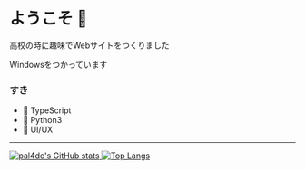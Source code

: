 # ようこそ 👋

高校の時に趣味でWebサイトをつくりました

Windowsをつかっています

### すき
- 🌃 TypeScript
- 🐍 Python3
- 📐 UI/UX

---

[![pal4de's GitHub stats](https://github-readme-stats.vercel.app/api?username=pal4de&count_private=true) ![Top Langs](https://github-readme-stats.vercel.app/api/top-langs/?username=pal4de&layout=compact)](https://github.com/anuraghazra/github-readme-stats)
